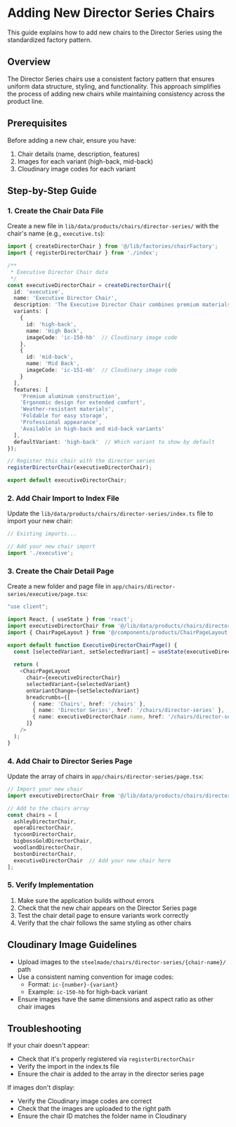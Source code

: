 # Adding New Director Series Chairs

This guide explains how to add new chairs to the Director Series using the standardized factory pattern.

## Overview

The Director Series chairs use a consistent factory pattern that ensures uniform data structure, styling, and functionality. This approach simplifies the process of adding new chairs while maintaining consistency across the product line.

## Prerequisites

Before adding a new chair, ensure you have:

1. Chair details (name, description, features)
2. Images for each variant (high-back, mid-back)
3. Cloudinary image codes for each variant

## Step-by-Step Guide

### 1. Create the Chair Data File

Create a new file in `lib/data/products/chairs/director-series/` with the chair's name (e.g., `executive.ts`):

```typescript
import { createDirectorChair } from '@/lib/factories/chairFactory';
import { registerDirectorChair } from './index';

/**
 * Executive Director Chair data
 */
const executiveDirectorChair = createDirectorChair({
  id: 'executive',
  name: 'Executive Director Chair',
  description: 'The Executive Director Chair combines premium materials with exceptional comfort for professional settings.',
  variants: [
    {
      id: 'high-back',
      name: 'High Back',
      imageCode: 'ic-150-hb'  // Cloudinary image code
    },
    {
      id: 'mid-back',
      name: 'Mid Back',
      imageCode: 'ic-151-mb'  // Cloudinary image code
    }
  ],
  features: [
    'Premium aluminum construction',
    'Ergonomic design for extended comfort',
    'Weather-resistant materials',
    'Foldable for easy storage',
    'Professional appearance',
    'Available in high-back and mid-back variants'
  ],
  defaultVariant: 'high-back'  // Which variant to show by default
});

// Register this chair with the director series
registerDirectorChair(executiveDirectorChair);

export default executiveDirectorChair;
```

### 2. Add Chair Import to Index File

Update the `lib/data/products/chairs/director-series/index.ts` file to import your new chair:

```typescript
// Existing imports...

// Add your new chair import
import './executive';
```

### 3. Create the Chair Detail Page

Create a new folder and page file in `app/chairs/director-series/executive/page.tsx`:

```typescript
"use client";

import React, { useState } from 'react';
import executiveDirectorChair from '@/lib/data/products/chairs/director-series/executive';
import { ChairPageLayout } from '@/components/products/ChairPageLayout';

export default function ExecutiveDirectorChairPage() {
  const [selectedVariant, setSelectedVariant] = useState(executiveDirectorChair.defaultVariant);
  
  return (
    <ChairPageLayout
      chair={executiveDirectorChair}
      selectedVariant={selectedVariant}
      onVariantChange={setSelectedVariant}
      breadcrumbs={[
        { name: 'Chairs', href: '/chairs' },
        { name: 'Director Series', href: '/chairs/director-series' },
        { name: executiveDirectorChair.name, href: '/chairs/director-series/executive' }
      ]}
    />
  );
}
```

### 4. Add Chair to Director Series Page

Update the array of chairs in `app/chairs/director-series/page.tsx`:

```typescript
// Import your new chair
import executiveDirectorChair from '@/lib/data/products/chairs/director-series/executive';

// Add to the chairs array
const chairs = [
  ashleyDirectorChair,
  operaDirectorChair,
  tycoonDirectorChair,
  bigbossGoldDirectorChair,
  woodlandDirectorChair,
  bostonDirectorChair,
  executiveDirectorChair  // Add your new chair here
];
```

### 5. Verify Implementation

1. Make sure the application builds without errors
2. Check that the new chair appears on the Director Series page
3. Test the chair detail page to ensure variants work correctly
4. Verify that the chair follows the same styling as other chairs

## Cloudinary Image Guidelines

- Upload images to the `steelmade/chairs/director-series/{chair-name}/` path
- Use a consistent naming convention for image codes:
  - Format: `ic-{number}-{variant}`
  - Example: `ic-150-hb` for high-back variant
- Ensure images have the same dimensions and aspect ratio as other chair images

## Troubleshooting

If your chair doesn't appear:
- Check that it's properly registered via `registerDirectorChair`
- Verify the import in the index.ts file
- Ensure the chair is added to the array in the director series page

If images don't display:
- Verify the Cloudinary image codes are correct
- Check that the images are uploaded to the right path
- Ensure the chair ID matches the folder name in Cloudinary